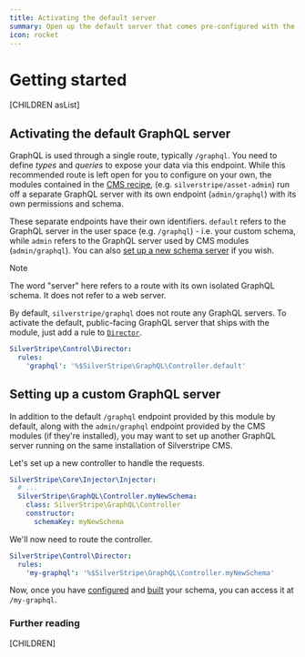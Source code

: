 ```yaml
---
title: Activating the default server
summary: Open up the default server that comes pre-configured with the module
icon: rocket
---
```


# Getting started

[CHILDREN asList]

## Activating the default GraphQL server

GraphQL is used through a single route, typically `/graphql`. You need
to define *types* and *queries* to expose your data via this endpoint. While this recommended
route is left open for you to configure on your own, the modules contained in the [CMS recipe](https://github.com/silverstripe/recipe-cms),
(e.g. `silverstripe/asset-admin`) run off a separate GraphQL server with its own endpoint
(`admin/graphql`) with its own permissions and schema.

These separate endpoints have their own identifiers. `default` refers to the GraphQL server
in the user space (e.g. `/graphql`) - i.e. your custom schema, while `admin` refers to the
GraphQL server used by CMS modules (`admin/graphql`). You can also [set up a new schema server](#setting-up-a-custom-graphql-server)
if you wish.

> [!NOTE]
> The word "server" here refers to a route with its own isolated GraphQL schema. It does
> not refer to a web server.

By default, `silverstripe/graphql` does not route any GraphQL servers. To activate the default,
public-facing GraphQL server that ships with the module, just add a rule to [`Director`](api:SilverStripe\Control\Director).

```yml
SilverStripe\Control\Director:
  rules:
    'graphql': '%$SilverStripe\GraphQL\Controller.default'
```

## Setting up a custom GraphQL server

In addition to the default `/graphql` endpoint provided by this module by default,
along with the `admin/graphql` endpoint provided by the CMS modules (if they're installed),
you may want to set up another GraphQL server running on the same installation of Silverstripe CMS.

Let's set up a new controller to handle the requests.

```yml
SilverStripe\Core\Injector\Injector:
  # ...
  SilverStripe\GraphQL\Controller.myNewSchema:
    class: SilverStripe\GraphQL\Controller
    constructor:
      schemaKey: myNewSchema
```

We'll now need to route the controller.

```yml
SilverStripe\Control\Director:
  rules:
    'my-graphql': '%$SilverStripe\GraphQL\Controller.myNewSchema'
```

Now, once you have [configured](configuring_your_schema) and [built](building_the_schema) your schema, you
can access it at `/my-graphql`.

### Further reading

[CHILDREN]
